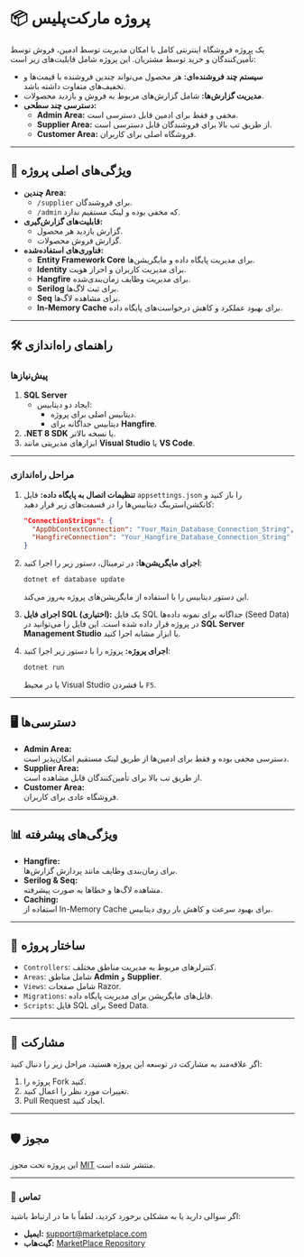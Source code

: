 
# 📦 پروژه مارکت‌پلیس

یک پروژه فروشگاه اینترنتی کامل با امکان مدیریت توسط ادمین، فروش توسط تأمین‌کنندگان و خرید توسط مشتریان. این پروژه شامل قابلیت‌های زیر است:

- **سیستم چند فروشنده‌ای:** هر محصول می‌تواند چندین فروشنده با قیمت‌ها و تخفیف‌های متفاوت داشته باشد.
- **مدیریت گزارش‌ها:** شامل گزارش‌های مربوط به فروش و بازدید محصولات.
- **دسترسی چند سطحی:**
  - **Admin Area:** مخفی و فقط برای ادمین قابل دسترسی است.
  - **Supplier Area:** از طریق تب بالا برای فروشندگان قابل دسترسی است.
  - **Customer Area:** فروشگاه اصلی برای کاربران.

---

## 🚀 ویژگی‌های اصلی پروژه

- **چندین Area:**
  - `/supplier` برای فروشندگان.
  - `/admin` که مخفی بوده و لینک مستقیم ندارد.
- **قابلیت‌های گزارش‌گیری:**
  - گزارش بازدید هر محصول.
  - گزارش فروش محصولات.
- **فناوری‌های استفاده‌شده:**
  - **Entity Framework Core** برای مدیریت پایگاه داده و مایگریشن‌ها.
  - **Identity** برای مدیریت کاربران و احراز هویت.
  - **Hangfire** برای مدیریت وظایف زمان‌بندی‌شده.
  - **Serilog** برای ثبت لاگ‌ها.
  - **Seq** برای مشاهده لاگ‌ها.
  - **In-Memory Cache** برای بهبود عملکرد و کاهش درخواست‌های پایگاه داده.

---

## 🛠 راهنمای راه‌اندازی

### پیش‌نیازها
1. **SQL Server**
   - ایجاد دو دیتابیس:
     - دیتابیس اصلی برای پروژه.
     - دیتابیس جداگانه برای **Hangfire**.
2. **.NET 8 SDK** یا نسخه بالاتر.
3. ابزارهای مدیریتی مانند **Visual Studio** یا **VS Code**.

---

### مراحل راه‌اندازی
1. **تنظیمات اتصال به پایگاه داده:**
   فایل `appsettings.json` را باز کنید و کانکشن‌استرینگ دیتابیس‌ها را در قسمت‌های زیر قرار دهید:
   ```json
   "ConnectionStrings": {
     "AppDbContextConnection": "Your_Main_Database_Connection_String",
     "HangfireConnection": "Your_Hangfire_Database_Connection_String"
   }
   ```

2. **اجرای مایگریشن‌ها:**
   در ترمینال، دستور زیر را اجرا کنید:
   ```bash
   dotnet ef database update
   ```
   این دستور دیتابیس را با استفاده از مایگریشن‌های پروژه به‌روز می‌کند.

3. **اجرای فایل SQL (اختیاری):**
   یک فایل SQL جداگانه برای نمونه داده‌ها (Seed Data) در پروژه قرار داده شده است.
   این فایل را می‌توانید در **SQL Server Management Studio** یا ابزار مشابه اجرا کنید.

4. **اجرای پروژه:**
   پروژه را با دستور زیر اجرا کنید:
   ```bash
   dotnet run
   ```
   یا در محیط Visual Studio با فشردن `F5`.

---

## 🖥 دسترسی‌ها
- **Admin Area:**  
  دسترسی مخفی بوده و فقط برای ادمین‌ها از طریق لینک مستقیم امکان‌پذیر است.
- **Supplier Area:**  
  از طریق تب بالا برای تأمین‌کنندگان قابل مشاهده است.
- **Customer Area:**  
  فروشگاه عادی برای کاربران.

---

## 📊 ویژگی‌های پیشرفته
- **Hangfire:**  
  برای زمان‌بندی وظایف مانند پردازش گزارش‌ها.
- **Serilog & Seq:**  
  مشاهده لاگ‌ها و خطاها به صورت پیشرفته.
- **Caching:**  
  استفاده از In-Memory Cache برای بهبود سرعت و کاهش بار روی دیتابیس.

---

## 📂 ساختار پروژه
- `Controllers`: کنترلرهای مربوط به مدیریت مناطق مختلف.
- `Areas`: شامل مناطق **Admin** و **Supplier**.
- `Views`: شامل صفحات Razor.
- `Migrations`: فایل‌های مایگریشن برای مدیریت پایگاه داده.
- `Scripts`: فایل SQL برای Seed Data.

---

## 🤝 مشارکت
اگر علاقه‌مند به مشارکت در توسعه این پروژه هستید، مراحل زیر را دنبال کنید:
1. پروژه را Fork کنید.
2. تغییرات مورد نظر را اعمال کنید.
3. Pull Request ایجاد کنید.

---

## 🛡 مجوز
این پروژه تحت مجوز [MIT](LICENSE) منتشر شده است.

---

### 📧 تماس
اگر سوالی دارید یا به مشکلی برخورد کردید، لطفاً با ما در ارتباط باشید:
- **ایمیل:** support@marketplace.com
- **گیت‌هاب:** [MarketPlace Repository](#)
